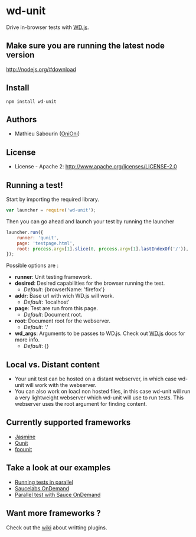 wd-unit
==============

Drive in-browser tests with [WD.js](https://github.com/admc/wd).

## Make sure you are running the latest node version

http://nodejs.org/#download

## Install

```shell
npm install wd-unit
```

## Authors

  - Mathieu Sabourin ([OniOni](http://github.com/OniOni))
  
## License

  * License - Apache 2: http://www.apache.org/licenses/LICENSE-2.0

## Running a test!

Start by importing the required library.

```javascript
var launcher = require('wd-unit');
```

Then you can go ahead and launch your test by running the launcher
```javascript
launcher.run({
    runner: 'qunit',
    page: 'testpage.html',
    root: process.argv[1].slice(0, process.argv[1].lastIndexOf('/')),
});
```

Possible options are :
- __runner__: Unit testing framework. 
- __desired__: Desired capabilities for the browser running the test. 
  - _Default_: {browserName: 'firefox'}
- __addr__: Base url with wich WD.js will work.
  - _Default_: 'localhost'
- __page__: Test are run from this page.
  - _Default_: Document root.
- __root__: Document root for the webserver.
  - _Default_: '.'
- __wd_args__: Arguments to be passes to WD.js. Check out [WD.js](https://github.com/admc/wd) docs for more info.
  - _Default_: {}

## Local vs. Distant content

- Your unit test can be hosted on a distant webserver, in which case wd-unit will work with the webserver. 
- You can also work on loacl non hosted files, in this case wd-unit will run a very lightweight webserver which wd-unit will use to run tests. This webserver uses the root argument for finding content.

## Currently supported frameworks

- [Jasmine](http://pivotal.github.com/jasmine/)
- [Qunit](http://docs.jquery.com/QUnit)
- [foounit](http://foounit.com/)

## Take a look at our examples

- [Running tests in parallel](https://github.com/OniOni/wd-unit/wiki/Parallel-browsers)
- [Saucelabs OnDemand](https://github.com/OniOni/wd-unit/wiki/Sauce-Ondemand)
- [Parallel test with Sauce OnDemand](https://github.com/OniOni/wd-unit/wiki/Sauce-Ondemand-Parallel)

## Want more frameworks ?

Check out the [wiki](https://github.com/OniOni/wd-unit/wiki/Writting-pugins-for-testing-frameworks) about writting plugins.
